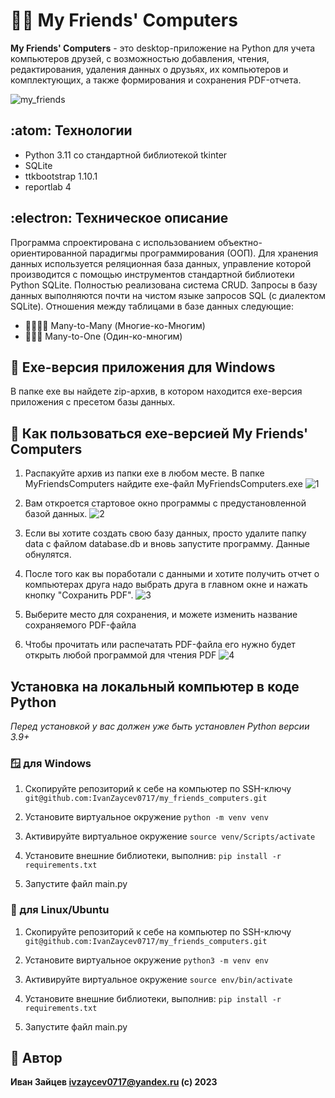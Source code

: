 # :technologist: My Friends' Computers
**My Friends' Computers** - это desktop-приложение на Python для учета компьютеров друзей, с возможностью добавления, чтения, редактирования, удаления данных о друзьях, их компьютеров и комплектующих, а также формирования и сохранения PDF-отчета.

![my_friends](https://github.com/IvanZaycev0717/my_friends_computers/assets/111955306/42859074-ad4a-4901-931f-e0172e925f87)

## :atom: Технологии
- Python 3.11 со стандартной библиотекой tkinter
- SQLite
- ttkbootstrap 1.10.1
- reportlab 4

## :electron: Техническое описание
Программа спроектирована с использованием объектно-ориентированной парадигмы программирования (ООП). Для хранения данных используется реляционная база данных, управление которой производится с помощью инструментов стандартной библиотеки Python SQLite. Полностью реализована система CRUD. Запросы в базу данных выполняются почти на чистом языке запросов SQL (с диалектом SQLite). Отношения между таблицами в базе данных следующие:
- :family_man_man_girl_girl: Many-to-Many (Многие-ко-Многим)
- :family_man_man_girl: Many-to-One (Один-ко-многим)

## :floppy_disk: Exe-версия приложения для Windows
В папке exe вы найдете zip-архив, в котором находится exe-версия приложения с пресетом базы данных.

## :newspaper: Как пользоваться exe-версией My Friends' Computers
1. Распакуйте архив из папки exe в любом месте. В папке MyFriendsComputers найдите exe-файл MyFriendsComputers.exe
![1](https://github.com/IvanZaycev0717/my_friends_computers/assets/111955306/1881d65b-735f-4ebd-86ec-daf40563e94c)

2. Вам откроется стартовое окно программы с предустановленной базой данных.
![2](https://github.com/IvanZaycev0717/my_friends_computers/assets/111955306/4bc6fa0e-2290-42bb-bac5-16d577dd4702)

3. Если вы хотите создать свою базу данных, просто удалите папку data c файлом database.db и вновь запустите программу. Данные обнулятся.
4. После того как вы поработали с данными и хотите получить отчет о компьютерах друга надо выбрать друга в главном окне и нажать кнопку "Сохранить PDF".
![3](https://github.com/IvanZaycev0717/my_friends_computers/assets/111955306/c17ef7da-1819-4866-b2eb-1f9d25f60942)
5. Выберите место для сохранения, и можете изменить название сохраняемого PDF-файла
6. Чтобы прочитать или распечатать PDF-файла его нужно будет открыть любой программой для чтения PDF
![4](https://github.com/IvanZaycev0717/my_friends_computers/assets/111955306/70ab90ff-d46e-4e12-aa26-b99414041584)


## Установка на локальный компьютер в коде Python
_Перед установкой у вас должен уже быть установлен Python версии 3.9+_
### :window: для Windows
1. Скопируйте репозиторий к себе на компьютер по SSH-ключу
```git@github.com:IvanZaycev0717/my_friends_computers.git```

2. Установите виртуальное окружение
```python -m venv venv```

3. Активируйте виртуальное окружение
```source venv/Scripts/activate```

4. Установите внешние библиотеки, выполнив:
```pip install -r requirements.txt```

5. Запустите файл main.py

### :penguin: для Linux/Ubuntu
1. Скопируйте репозиторий к себе на компьютер по SSH-ключу
```git@github.com:IvanZaycev0717/my_friends_computers.git```

2. Установите виртуальное окружение
```python3 -m venv env```

3. Активируйте виртуальное окружение
```source env/bin/activate```

4. Установите внешние библиотеки, выполнив:
```pip install -r requirements.txt```

5. Запустите файл main.py

## :mage: Автор
**Иван Зайцев ivzaycev0717@yandex.ru
(c) 2023**

